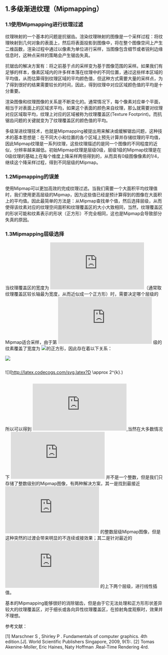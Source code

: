 ## 1.多级渐进纹理（Mipmapping）
### 1.1使用Mipmapping进行纹理过滤
纹理映射的一个基本的问题是抗锯齿。渲染纹理映射的图像是一个采样过程：将纹理映射到几何对象的表面上，然后将表面投影到图像中，将在整个图像空间上产生二维函数，渲染过程中通过以像素为单位进行采样，当图像包含细节或者锐利边缘信息时，这种点采样的策略会产生锯齿失真。

抗锯齿的解决方案有：将之前基于点的采样变为基于图像范围的采样。如果我们有足够的样本，像素区域内的许多样本落在纹理中的不同位置，通过这些样本区域的平均值，从而估算得到纹理区域的平均颜色值，但这种方式需要大量的采样点，为了得到很好的结果需要较长的时间，因此，得到纹理中对应区域颜色值的平均是十分重要。

渲染图像和纹理图像的关系是不断变化的。通常情况下，每个像素对应单个平面，相当于对表面上的区域求平均，如果这个表面的颜色来自纹理，那么就需要对纹理对应区域取平均，纹理上对应的区域被称为纹理覆盖区(Texture Footprint)。而抗锯齿问题的关键就变为了纹理覆盖区的颜色值的平均。

多级渐进纹理技术，也就是Mipmapping被提出用来解决或缓解锯齿问题，这种技术的基本思想是：在不同大小和位置的各个区域上预先计算并存储纹理的平均值，因此Mipmap纹理是一系列纹理，这些纹理描述的是同一个图像的不同程度的近似，分辨率越来越低。初始Mipmap纹理是层级0级，层级1级的Mipmap纹理是在0级纹理的基础上在每个维度上降采样两倍得到的，从而具有0级图像像素的1/4，继续这个降采样过程，得到不同层级的Mipmap。

### 1.2Mipmapping的误差

使用Mipmap可以更加高效的完成纹理过滤。当我们需要一个大面积平均纹理值时，我们使用更高层级的Mipmap，因为这些值已经是预计算得到的图像在大面积上的平均值。因此最简单的方法是：从Mipmap查找单个值，然后选择层级，从而使得该纹素对应的纹理空间面积和纹理覆盖区的大小大致相同，当然，纹理覆盖区的形状可能和纹素表示的形状（正方形）不完全相同，这也是Mipmap会导致部分失真的原因。

### 1.3Mipmapping层级选择

当纹理覆盖区的宽度为 ![](http://latex.codecogs.com/svg.latex?D)（通常取纹理覆盖区较长轴最为宽度，从而近似成一个正方形）时，需要决定哪个层级的Mipmap适合采样，由于第 ![](http://latex.codecogs.com/svg.latex?k) 级的纹素覆盖了宽度为 ![](http://latex.codecogs.com/svg.latex?2^{k})的正方形，因此存在着以下关系：

![](http://latex.codecogs.com/svg.latex?D=max({|u_{x}|,|u_{y}|}),)

<math>D=max({|u_{x}|,|u_{y}|}), \tag{1}</math>

![](http://latex.codecogs.com/svg.latex?D \approx 2^{k}.)

<math>D \approx 2^{k}. \tag{2}</math>

所以可以得到 ![](http://latex.codecogs.com/svg.latex?k=log2(D)),当然在大多数情况下 ![](http://latex.codecogs.com/svg.latex?k) 并不是一个整数，但是我们只存储了整数级别的Mipmap图像，有两种解决方案，其一是找到最接近 ![](http://latex.codecogs.com/svg.latex?k) 的整数层级Mipmap图像，但是这种突然的过渡会带来明显的不连续或接效果；其二是针对最近的 ![](http://latex.codecogs.com/svg.latex?k) 的上下两个层级，进行线性插值。

基本的Mipmapping能够很好的消除锯齿，但是由于它无法处理和正方形形状差异较大的纹理覆盖区，对于细长或各向异性纹理覆盖区，在掠射角度观察时，效果并不理想。


参考文献：

[1] Marschner S ,  Shirley P . Fundamentals of computer graphics. 4th edition.[J]. World Scientific Publishers Singapore, 2009, 9(1):.
[2] Tomas Akenine-Moller, Eric Haines, Naty Hoffman .Real-Time Rendering 4rd.

